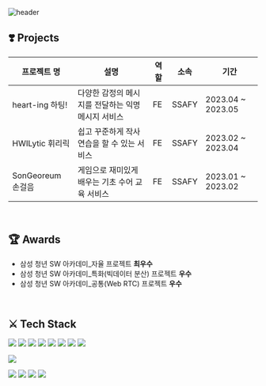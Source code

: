 ![header](https://capsule-render.vercel.app/api?type=rect&color=timeGradient&height=120&section=header&text=Ga%20Eun&fontSize=50&fontColor=ffffff)

<!--
**haegomm/haegomm** is a ✨ _special_ ✨ repository because its `README.md` (this file) appears on your GitHub profile.

Here are some ideas to get you started:

- 🔭 I’m currently working on ...
- 🌱 I’m currently learning ...
- 👯 I’m looking to collaborate on ...
- 🤔 I’m looking for help with ...
- 💬 Ask me about ...
- 📫 How to reach me: ...
- 😄 Pronouns: ...
- ⚡ Fun fact: ...
-->

## ❣️ Projects

|프로젝트 명|설명|역할|소속|기간|
|------|---|---|---|---|
|heart-ing 하팅!|다양한 감정의 메시지를 전달하는 익명 메시지 서비스|FE|SSAFY|2023.04 ~ 2023.05|
|HWILytic 휘리릭|쉽고 꾸준하게 작사 연습을 할 수 있는 서비스|FE|SSAFY|2023.02 ~ 2023.04|
|SonGeoreum 손걸음|게임으로 재미있게 배우는 기초 수어 교육 서비스|FE|SSAFY|2023.01 ~ 2023.02|

<br>

## 🏆 Awards

* 삼성 청년 SW 아카데미_자율 프로젝트 **최우수**
* 삼성 청년 SW 아카데미_특화(빅데이터 분산) 프로젝트 **우수**
* 삼성 청년 SW 아카데미_공통(Web RTC) 프로젝트 **우수**

<br>

## ⚔️ Tech Stack

<img src="https://img.shields.io/badge/Javascript-F7DF1E?style=flat&logo=javascript&logoColor=white"/></a>
<img src="https://img.shields.io/badge/Typescript-3178C6?style=flat&logo=typescript&logoColor=white"/></a>
<img src="https://img.shields.io/badge/React-61DAFB?style=flat&logo=react&logoColor=white"/></a>
<img src="https://img.shields.io/badge/Redux-764ABC?style=flat&logo=redux&logoColor=white"/></a>
<img src="https://img.shields.io/badge/Rcoil-3578E5?style=flat&logo=recoil&logoColor=white"/></a>
<img src="https://img.shields.io/badge/HTML5-E34F26?style=flat&logo=html5&logoColor=white"/></a>
<img src="https://img.shields.io/badge/CSS3-1572B6?style=flat&logo=css3&logoColor=white"/></a>
<img src="https://img.shields.io/badge/Python-3776AB?style=flat&logo=python&logoColor=white"/></a>

<img src="https://img.shields.io/badge/Figma-F24E1E?style=flat&logo=figma&logoColor=white"/></a>

<img src="https://img.shields.io/badge/Git-F05032?style=flat&logo=git&logoColor=white"/></a>
<img src="https://img.shields.io/badge/Github-181717?style=flat&logo=github&logoColor=white"/></a>
<img src="https://img.shields.io/badge/Notion-000000?style=flat&logo=notion&logoColor=white"/></a>
<img src="https://img.shields.io/badge/Jira-0052CC?style=flat&logo=jira&logoColor=white"/></a>
